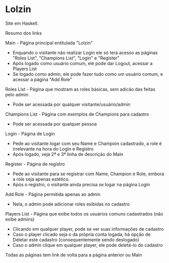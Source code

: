 # Lolzin
Site em Haskell.

Resumo dos links

Main - Página principal entitulada "Lolzin"
- Enquando o visitante não realizar Login ele só terá acesso as páginas "Roles List", "Champions List", "Login" e "Register"
- Após logado como usuário comum, ele pode dar Logout, acessar a Players List
- Se logado como admin, ele pode fazer tudo como um usuário comum, e acessar a página "Add Role"

Roles List - Página que mostram as roles básicas, sem adicão das feitas pelo admin
- Pode ser acessada por qualquer visitante/usuário/admin

Champions List - Página com exemplos de Champions para cadastro
- Pode ser acessada por qualquer pessoa

Login - Página de Login
- Pede ao visitante logar com seu Name e Champion cadastrado, a role é irrelevante na hora do Login e Registro
- Após logado, veja 2ª e 3ª linha de descrição do Main

Register - Página de registro
- Pede ao visitante para se registrar com Name, Champion e Role, embora a role seja apenas estético.
- Após o registro, o visitante ainda precisa se logar na página Login

Add Role - Página permitida apenas ao admin
- Nela, o admin pode adicionar roles exibidas no cadastro

Players List - Página que exibe todos os usuários comuns cadastrados (não exibe admins)
- Clicando em qualquer player, pode se ver suas informações de cadastro
- Caso o player clicado seja o da própria conta logada, há opção de Deletar este cadastro (consequentemente sendo deslogado)
- Caso o admin clique em qualquer player, ele pode deletá-lo do cadastro

Todas as páginas tem link de volta para a página anterior ou Main

